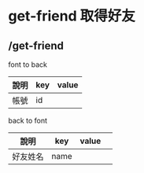 # get-friend 取得好友
## /get-friend
font to back

| 說明 | key | value |
| ---- | --- | ----- |
| 帳號 | id  |       |



back to font

| 說明     | key  | value |     |
| -------- | ---- | ----- | --- |
| 好友姓名 | name |       |     |